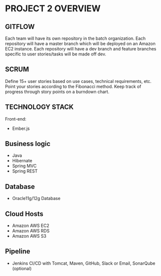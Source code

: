 # PROJECT 2 OVERVIEW

## GITFLOW
Each team will have its own repository in the batch organization.
Each repository will have a master branch which will be deployed on an Amazon EC2 instance.
Each repository will have a dev branch and feature branches specific to user stories/tasks will be made off dev.

## SCRUM
Define 15+ user stories based on use cases, technical requirements, etc. 
Point your stories according to the Fibonacci method.
Keep track of progress through story points on a burndown chart.

## TECHNOLOGY STACK
Front-end: 
-	Ember.js

## Business logic
-	Java
-	Hibernate
-	Spring MVC
-	Spring REST 

## Database
-	Oracle11g/12g Database

## Cloud Hosts
-	Amazon AWS EC2
-	Amazon AWS RDS
- 	Amazon AWS S3

## Pipeline
-	Jenkins CI/CD with Tomcat, Maven, GitHub, Slack or Email, SonarQube (optional)
